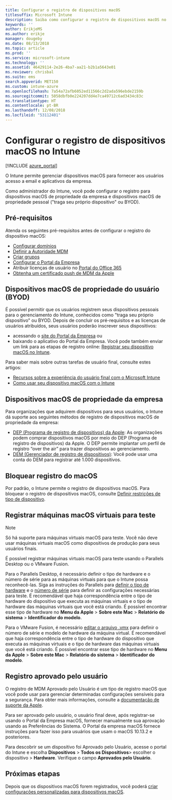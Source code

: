 ```yaml
---
title: Configurar o registro de dispositivos macOS
titlesuffix: Microsoft Intune
description: Saiba como configurar o registro de dispositivos macOS no Intune.
keywords: ''
author: ErikjeMS
ms.author: erikje
manager: dougeby
ms.date: 08/13/2018
ms.topic: article
ms.prod: ''
ms.service: microsoft-intune
ms.technology: ''
ms.assetid: 46429114-2e26-4ba7-aa21-b2b1a5643e01
ms.reviewer: chrisbal
ms.suite: ems
search.appverid: MET150
ms.custom: intune-azure
ms.openlocfilehash: 7a54a72afb6052ed11566c2d2ada596ebde2159b
ms.sourcegitcommit: 5058dbfb0e224207dd4e7ca49712c6ad3434c83c
ms.translationtype: HT
ms.contentlocale: pt-BR
ms.lasthandoff: 12/08/2018
ms.locfileid: "53112401"
---
```

# <a name="set-up-enrollment-for-macos-devices-in-intune"></a>Configurar o registro de dispositivos macOS no Intune

[!INCLUDE [azure_portal](./includes/azure_portal.md)]

O Intune permite gerenciar dispositivos macOS para fornecer aos usuários acesso a email e aplicativos da empresa.

Como administrador do Intune, você pode configurar o registro para dispositivos macOS de propriedade da empresa e dispositivos macOS de propriedade pessoal ("traga seu próprio dispositivo" ou BYOD). 

## <a name="prerequisites"></a>Pré-requisitos

Atenda os seguintes pré-requisitos antes de configurar o registro do dispositivo macOS:

- [Configurar domínios](custom-domain-name-configure.md)
- [Definir a Autoridade MDM](mdm-authority-set.md)
- [Criar grupos](groups-add.md)
- [Configurar o Portal da Empresa](company-portal-app.md)
- Atribuir licenças de usuário no [Portal do Office 365](http://go.microsoft.com/fwlink/p/?LinkId=698854)
- [Obtenha um certificado push de MDM da Apple](apple-mdm-push-certificate-get.md)

## <a name="user-owned-macos-devices-byod"></a>Dispositivos macOS de propriedade do usuário (BYOD)

É possível permitir que os usuários registrem seus dispositivos pessoais para o gerenciamento do Intune, conhecidos como "traga seu próprio dispositivo" ou BYOD. Depois de concluir os pré-requisitos e as licenças de usuários atribuídos, seus usuários poderão inscrever seus dispositivos:
- acessando o [site do Portal da Empresa](https://portal.manage.microsoft.com) ou
- baixando o aplicativo do Portal da Empresa.
Você pode também enviar um link para as etapas de registro online: [Registrar seu dispositivo macOS no Intune](https://docs.microsoft.com/intune-user-help/enroll-your-device-in-intune-macos).

Para saber mais sobre outras tarefas de usuário final, consulte estes artigos:

- [Recursos sobre a experiência do usuário final com o Microsoft Intune](end-user-educate.md)
- [Como usar seu dispositivo macOS com o Intune](/intune-user-help/using-your-macos-device-with-intune)

## <a name="company-owned-macos-devices"></a>Dispositivos macOS de propriedade da empresa
Para organizações que adquirem dispositivos para seus usuários, o Intune dá suporte aos seguintes métodos de registro de dispositivos macOS de propriedade da empresa:
- [DEP (Programa de registro de dispositivos) da Apple](device-enrollment-program-enroll-macos.md): As organizações podem comprar dispositivos macOS por meio do DEP (Programa de registro de dispositivos) da Apple. O DEP permite implantar um perfil de registro “over the air” para trazer dispositivos ao gerenciamento.
- [DEM (Gerenciador de registro de dispositivos)](device-enrollment-manager-enroll.md): Você pode usar uma conta do DEM para registrar até 1.000 dispositivos.

## <a name="block-macos-enrollment"></a>Bloquear registro do macOS
Por padrão, o Intune permite o registro de dispositivos macOS. Para bloquear o registro de dispositivos macOS, consulte [Definir restrições de tipo de dispositivo](enrollment-restrictions-set.md).

## <a name="enroll-virtual-macos-machines-for-testing"></a>Registrar máquinas macOS virtuais para teste

> [!NOTE]
> Só há suporte para máquinas virtuais macOS para teste. Você não deve usar máquinas virtuais macOS como dispositivos de produção para seus usuários finais. 

É possível registrar máquinas virtuais macOS para teste usando o Parallels Desktop ou o VMware Fusion. 

Para o Parallels Desktop, é necessário definir o tipo de hardware e o número de série para as máquinas virtuais para que o Intune possa reconhecê-las. Siga as instruções do Parallels para [definir o tipo de hardware](http://kb.parallels.com/123594) e o [número de série](http://kb.parallels.com/123455) para definir as configurações necessárias para teste. É recomendável que haja correspondência entre o tipo de hardware do dispositivo que executa as máquinas virtuais e o tipo de hardware das máquinas virtuais que você está criando. É possível encontrar esse tipo de hardware no **Menu da Apple** > **Sobre este Mac** > **Relatório do sistema** > **Identificador do modelo**. 

Para o VMware Fusion, é necessário [editar o arquivo .vmx](https://kb.vmware.com/s/article/1014782) para definir o número de série e modelo de hardware da máquina virtual. É recomendável que haja correspondência entre o tipo de hardware do dispositivo que executa as máquinas virtuais e o tipo de hardware das máquinas virtuais que você está criando. É possível encontrar esse tipo de hardware no **Menu da Apple** > **Sobre este Mac** > **Relatório do sistema** > **Identificador do modelo**. 

## <a name="user-approved-enrollment"></a>Registro aprovado pelo usuário

O registro de MDM Aprovado pelo Usuário é um tipo de registro macOS que você pode usar para gerenciar determinadas configurações sensíveis para a segurança. Para obter mais informações, consulte a [documentação de suporte da Apple](https://support.apple.com/HT208019).

Para ser aprovado pelo usuário, o usuário final deve, após registrar-se usando o Portal da Empresa macOS, fornecer manualmente sua aprovação usando as Preferências do Sistema. O Portal da empresa macOS fornece instruções para fazer isso para usuários que usam o macOS 10.13.2 e posteriores.

Para descobrir se um dispositivo foi Aprovado pelo Usuário, acesse o portal do Intune e escolha **Dispositivos** > **Todos os Dispositivos**> escolher o dispositivo > **Hardware**. Verifique o campo **Aprovados pelo Usuário**.

## <a name="next-steps"></a>Próximas etapas

Depois que os dispositivos macOS forem registrados, você poderá [criar configurações personalizadas para dispositivos macOS](custom-settings-macos.md).
